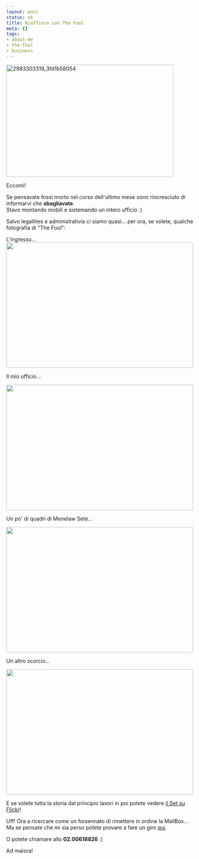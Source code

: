 ```yaml
--- 
layout: post
status: ok
title: Riaffioro con The Fool
meta: {}
tags: 
- about-me
- the-fool
- business
---
```

<a href="http://tinyurl.com/thefool-foto"><img src="http://fast.mgpf.it//2008/10/2983303319_3fd1b58054-447x300.jpg" alt="2983303319_3fd1b58054" title="2983303319_3fd1b58054" width="447" height="300" class="aligncenter size-medium wp-image-1334" /></a>
  
Eccomi!  
  
Se pensavate fossi morto nel corso dell'ultimo mese sono rincresciuto di informarvi che **sbagliavate**.  
Stavo montando mobili e sistemando un intero ufficio :)  
  
Salvo legalities e administrativia ci siamo quasi... per ora, se volete, qualche fotografia di "The Fool":  
  
L'ingresso...  
<a href="http://tinyurl.com/thefool-foto"><img alt="" src="http://farm3.static.flickr.com/2219/2983304271_77e6029330.jpg?v=0" class="aligncenter" width="500" height="335" /></a>  
  
Il mio ufficio...
  
<a href="http://tinyurl.com/thefool-foto"><img alt="" src="http://farm4.static.flickr.com/3140/2983303577_caeb9cea3c.jpg?v=0" class="aligncenter" width="500" height="335" /></a>  
  
Un po' di quadri di Menelaw Sete...
  
<a href="http://tinyurl.com/thefool-foto"><img alt="" src="http://farm4.static.flickr.com/3027/2984160002_4bafa2deb9.jpg?v=0" class="aligncenter" width="500" height="335" /></a>  
  
Un altro scorcio...
  
<a href="http://tinyurl.com/thefool-foto"><img alt="" src="http://farm4.static.flickr.com/3022/2983304021_d38047a91a.jpg?v=0" class="aligncenter" width="500" height="335" /></a>  
    
E se volete tutta la storia dal principio lavori in poi potete vedere [il Set su Flickr](http://tinyurl.com/thefool-foto)!  
  
Uff! Ora a ricercare come un forsennato di rimettere in ordine la MailBox...  
Ma se pensate che mi sia perso potete provare a fare un giro [qui](http://tinyurl.com/thefool-dove).  
  
O potete chiamare allo **02.00618826** :)
  
Ad maiora!  
  
 
